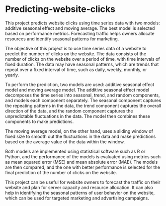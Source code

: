 # Predicting-website-clicks
This project predicts website clicks using time series data with two models: additive seasonal effect and moving average. The best model is selected based on performance metrics. Forecasting traffic helps owners allocate resources and identify seasonal patterns for marketing.

The objective of this project is to use time series data of a website to predict the number of clicks on the website. The data consists of the number of clicks on the website over a period of time, with time intervals of fixed duration. The data may have seasonal patterns, which are trends that repeat over a fixed interval of time, such as daily, weekly, monthly, or yearly.

To perform the prediction, two models are used: additive seasonal effect model and moving average model. The additive seasonal effect model decomposes the time series into seasonal, trend, and random components, and models each component separately. The seasonal component captures the repeating patterns in the data, the trend component captures the overall direction of the data, and the random component captures the unpredictable fluctuations in the data. The model then combines these components to make predictions.

The moving average model, on the other hand, uses a sliding window of fixed size to smooth out the fluctuations in the data and make predictions based on the average value of the data within the window.

Both models are implemented using statistical software such as R or Python, and the performance of the models is evaluated using metrics such as mean squared error (MSE) and mean absolute error (MAE). The models are then compared, and the one with better performance is selected for the final prediction of the number of clicks on the website.

This project can be useful for website owners to forecast the traffic on their website and plan for server capacity and resource allocation. It can also help in identifying the seasonal patterns of user behavior on the website, which can be used for targeted marketing and advertising campaigns.
